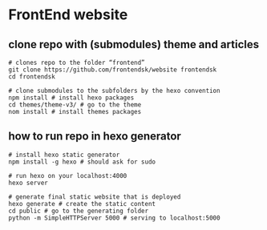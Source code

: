 # FrontEnd website

## clone repo with (submodules) theme and articles

    # clones repo to the folder “frontend”
    git clone https://github.com/frontendsk/website frontendsk
    cd frontendsk
	
    # clone submodules to the subfolders by the hexo convention
    npm install # install hexo packages
    cd themes/theme-v3/ # go to the theme
    nom install # install themes packages


## how to run repo in hexo generator

    # install hexo static generator
    npm install -g hexo # should ask for sudo

    # run hexo on your localhost:4000
    hexo server
    
    # generate final static website that is deployed
    hexo generate # create the static content
    cd public # go to the generating folder
    python -m SimpleHTTPServer 5000 # serving to localhost:5000


